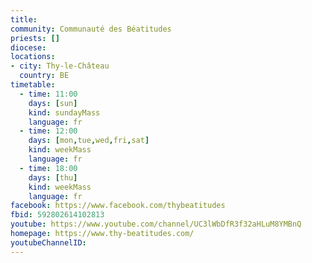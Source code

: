 ```yaml
---
title:
community: Communauté des Béatitudes
priests: []
diocese:
locations:
- city: Thy-le-Château
  country: BE
timetable:
  - time: 11:00
    days: [sun]
    kind: sundayMass
    language: fr
  - time: 12:00
    days: [mon,tue,wed,fri,sat]
    kind: weekMass
    language: fr
  - time: 18:00
    days: [thu]
    kind: weekMass
    language: fr
facebook: https://www.facebook.com/thybeatitudes
fbid: 592802614102813
youtube: https://www.youtube.com/channel/UC3lWbDfR3f32aHLuM8YMBnQ
homepage: https://www.thy-beatitudes.com/
youtubeChannelID: 
---
```

